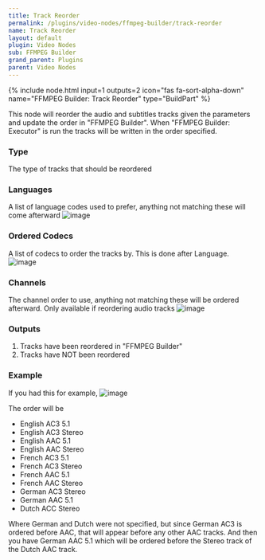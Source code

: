 ```yaml
---
title: Track Reorder
permalink: /plugins/video-nodes/ffmpeg-builder/track-reorder
name: Track Reorder
layout: default
plugin: Video Nodes
sub: FFMPEG Builder
grand_parent: Plugins
parent: Video Nodes
---
```


{% include node.html input=1 outputs=2 icon="fas fa-sort-alpha-down" name="FFMPEG Builder: Track Reorder" type="BuildPart" %}

This node will reorder the audio and subtitles tracks given the parameters and update the order in "FFMPEG Builder".  When "FFMPEG Builder: Executor" is run the tracks will be written in the order specified.

### Type
The type of tracks that should be reordered

### Languages
A list of language codes used to prefer, anything not matching these will come afterward
![image](https://user-images.githubusercontent.com/958400/164950180-ba74f1a1-c660-46ff-ba79-fc20b0afdf8f.png)

### Ordered Codecs
A list of codecs to order the tracks by.  This is done after Language.   
![image](https://user-images.githubusercontent.com/958400/164950192-d9dc38d8-4b90-4714-ae4f-c6392c5de2aa.png)

### Channels
The channel order to use, anything not matching these will be ordered afterward.
Only available if reordering audio tracks
![image](https://user-images.githubusercontent.com/958400/164950200-f108a2bb-bb2c-4739-b7da-d47d7c1b125a.png)


### Outputs
1. Tracks have been reordered in "FFMPEG Builder"
2. Tracks have NOT been reordered

### Example
If you had this for example,
![image](https://user-images.githubusercontent.com/958400/164950206-fd34a308-facc-459c-8c5f-2eaa0e74d5b1.png)

The order will be
- English AC3 5.1
- English AC3 Stereo
- English AAC 5.1
- English AAC Stereo
- French AC3 5.1
- French AC3 Stereo
- French AAC 5.1
- French AAC Stereo
- German AC3 Stereo
- German AAC 5.1
- Dutch ACC Stereo

Where German and Dutch were not specified, but since German AC3 is ordered before AAC, that will appear before any other AAC tracks.   And then you have German AAC 5.1 which will be ordered before the Stereo track of the Dutch AAC track.

